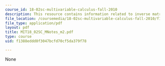 ```yaml
---
course_id: 18-02sc-multivariable-calculus-fall-2010
description: This resource contains information related to inverse matrices.
file_location: /coursemedia/18-02sc-multivariable-calculus-fall-2010/f1388eddd0f3047bcfd70cf5da379f78_MIT18_02SC_MNotes_m2.pdf
file_type: application/pdf
layout: pdf
title: MIT18_02SC_MNotes_m2.pdf
type: course
uid: f1388eddd0f3047bcfd70cf5da379f78

---
```

None